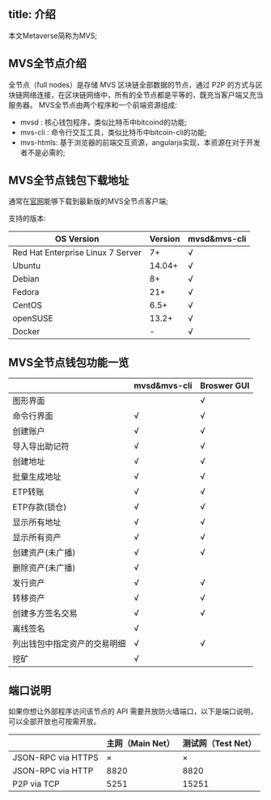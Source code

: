 title: 介绍
---

本文Metaverse简称为MVS;

## MVS全节点介绍

全节点（full nodes）是存储 MVS 区块链全部数据的节点，通过 P2P 的方式与区块链网络连接，在区块链网络中，所有的全节点都是平等的，既充当客户端又充当服务器。
MVS全节点由两个程序和一个前端资源组成:
* mvsd : 核心钱包程序，类似比特币中bitcoind的功能;
* mvs-cli : 命令行交互工具，类似比特币中bitcoin-cli的功能;
* mvs-htmls: 基于浏览器的前端交互资源，angularjs实现，本资源在对于开发者不是必需的;

## MVS全节点钱包下载地址
通常在[官网](https://mvs.org#download)能够下载到最新版的MVS全节点客户端;

支持的版本:

| OS Version                        | Version | mvsd&mvs-cli |
| --------------------------------- | ------- | ----------------- |
| Red Hat Enterprise Linux 7 Server | 7+ 	|   √               |
| Ubuntu 							| 14.04+ |   √               |
| Debian							| 8+ 	|   √               |
| Fedora							| 21+ 	|   √               |
| CentOS							| 6.5+ 	|   √               |
| openSUSE 							| 13.2+	|   √               |
| Docker                            | -		|   √               |

## MVS全节点钱包功能一览
|                 | mvsd&mvs-cli | Broswer GUI |
| --------------- | ---- | ---- |
| 图形界面          |       |   √    |
| 命令行界面        |   √   |   √    |
| 创建账户 			|   √   |   √    |
| 导入导出助记符    |   √   |   √    |
| 创建地址 			|   √   |   √    |
| 批量生成地址      |   √   |   √    |    
| ETP转账           |   √   |   √    |  
| ETP存款(锁仓)		|   √   |   √    |
| 显示所有地址      |   √   |   √    |
| 显示所有资产      |   √   |   √    |
| 创建资产(未广播)  |   √   |   √    |
| 删除资产(未广播)  |   √   |        |
| 发行资产          |   √   |   √    |
| 转移资产          |   √   |   √    |
| 创建多方签名交易  |   √   |   √    |
| 离线签名          |   √   |        |
| 列出钱包中指定资产的交易明细 |   √   |    √    |
| 挖矿            |   √   |        |


## 端口说明

如果你想让外部程序访问该节点的 API 需要开放防火墙端口，以下是端口说明，可以全部开放也可按需开放。

|                    | 主网（Main Net） | 测试网（Test Net） |
| ------------------ | ------------ | ------------- |
| JSON-RPC via HTTPS | ×    | ×    |
| JSON-RPC via HTTP  | 8820 | 8820 |
| P2P via TCP        | 5251 | 15251|

